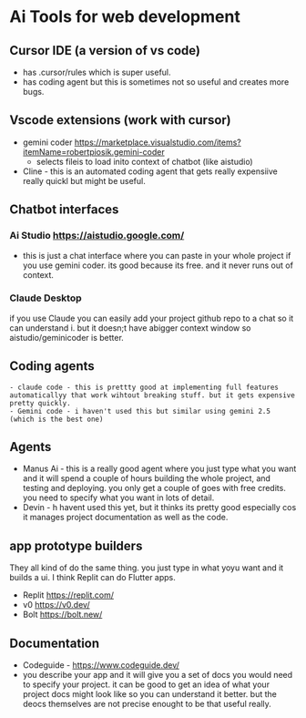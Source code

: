 # Ai Tools for web development

## Cursor IDE (a version of vs code)
  - has .cursor/rules which is super useful. 
  - has coding agent but this is sometimes not so useful and creates more bugs.  

## Vscode extensions (work with cursor)

  - gemini coder https://marketplace.visualstudio.com/items?itemName=robertpiosik.gemini-coder  
    - selects fileis to load inito context of chatbot (like aistudio)
 - Cline - this is an automated coding agent that gets really expensiive really quickl but might be useful. 

## Chatbot interfaces 

### Ai Studio https://aistudio.google.com/
 - this is just a chat interface where you can paste in your whole project if you use gemini coder. its good because its free. and it never runs out of context. 

### Claude Desktop
 if you use Claude you can easily add your project github repo to a chat so it can understand i. but it doesn;t have abigger context window so aistudio/geminicoder is better.  

## Coding agents
    - claude code - this is prettty good at implementing full features automaticallyy that work wihtout breaking stuff. but it gets expensive pretty quickly. 
    - Gemini code - i haven't used this but similar using gemini 2.5 (which is the best one)

## Agents
 - Manus Ai - this is a really good agent where you just type what you want and it will spend a couple of hours building the whole project, and testing and deploying. you only get a couple of goes with free credits. you need to specify what you want in lots of detail.  
- Devin - h havent used this yet, but it thinks its pretty good especially cos it manages project documentation as well as the code. 

## app prototype builders
 They all kind of do the same thing. you just type in what yoyu want and it builds a ui. I think Replit can do Flutter apps.   
 - Replit  https://replit.com/
 - v0 https://v0.dev/
 - Bolt https://bolt.new/

## Documentation
 - Codeguide - https://www.codeguide.dev/
  - you describe your app and it will give you a set of docs you would need to specify your project. it can be good to get an idea of what your project docs might look like so you can understand it better. but the deocs themselves are not precise enought to be that useful really. 
  





    

